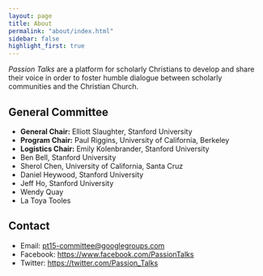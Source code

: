 ```yaml
---
layout: page
title: About
permalink: "about/index.html"
sidebar: false
highlight_first: true
---
```


*Passion Talks* are a platform for scholarly Christians to develop and
share their voice in order to foster humble dialogue between scholarly
communities and the Christian Church.

## General Committee

  * **General Chair:** Elliott Slaughter, <span class="small">Stanford University</span>
  * **Program Chair:** Paul Riggins, <span class="small">University of California, Berkeley</span>
  * **Logistics Chair:** Emily Kolenbrander, <span class="small">Stanford University</span>
  * Ben Bell, <span class="small">Stanford University</span>
  * Sherol Chen, <span class="small">University of California, Santa Cruz<span>
  * Daniel Heywood, <span class="small">Stanford University</span>
  * Jeff Ho, <span class="small">Stanford University</span>
  * Wendy Quay
  * La Toya Tooles

## Contact

  * Email: <pt15-committee@googlegroups.com>
  * Facebook: <https://www.facebook.com/PassionTalks>
  * Twitter: <https://twitter.com/Passion_Talks>
